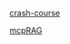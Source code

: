 [crash-course](https://github.com/daveebbelaar/ai-cookbook/tree/main/mcp/crash-course)

[mcpRAG](https://github.com/rajagopal17/mcpRAG)
